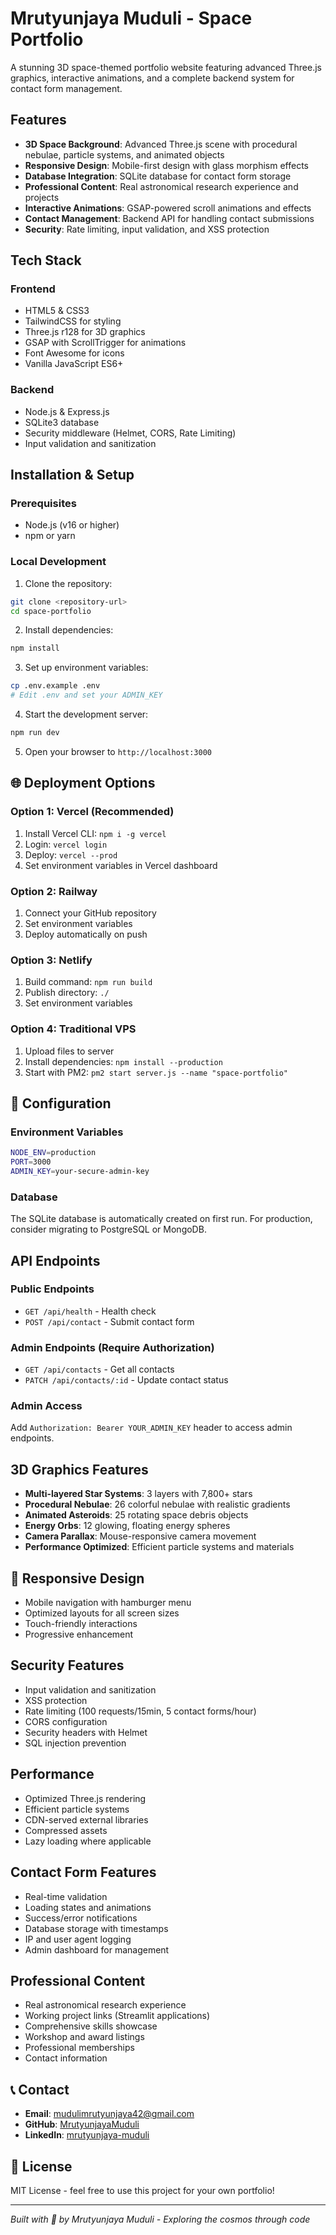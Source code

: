 #  Mrutyunjaya Muduli - Space Portfolio

A stunning 3D space-themed portfolio website featuring advanced Three.js graphics, interactive animations, and a complete backend system for contact form management.

##  Features

- **3D Space Background**: Advanced Three.js scene with procedural nebulae, particle systems, and animated objects
- **Responsive Design**: Mobile-first design with glass morphism effects
- **Database Integration**: SQLite database for contact form storage
- **Professional Content**: Real astronomical research experience and projects
- **Interactive Animations**: GSAP-powered scroll animations and effects
- **Contact Management**: Backend API for handling contact submissions
- **Security**: Rate limiting, input validation, and XSS protection

##  Tech Stack

### Frontend
- HTML5 & CSS3
- TailwindCSS for styling
- Three.js r128 for 3D graphics
- GSAP with ScrollTrigger for animations
- Font Awesome for icons
- Vanilla JavaScript ES6+

### Backend
- Node.js & Express.js
- SQLite3 database
- Security middleware (Helmet, CORS, Rate Limiting)
- Input validation and sanitization

##  Installation & Setup

### Prerequisites
- Node.js (v16 or higher)
- npm or yarn

### Local Development

1. Clone the repository:
```bash
git clone <repository-url>
cd space-portfolio
```

2. Install dependencies:
```bash
npm install
```

3. Set up environment variables:
```bash
cp .env.example .env
# Edit .env and set your ADMIN_KEY
```

4. Start the development server:
```bash
npm run dev
```

5. Open your browser to `http://localhost:3000`

## 🌐 Deployment Options

### Option 1: Vercel (Recommended)
1. Install Vercel CLI: `npm i -g vercel`
2. Login: `vercel login`
3. Deploy: `vercel --prod`
4. Set environment variables in Vercel dashboard

### Option 2: Railway
1. Connect your GitHub repository
2. Set environment variables
3. Deploy automatically on push

### Option 3: Netlify
1. Build command: `npm run build`
2. Publish directory: `./`
3. Set environment variables

### Option 4: Traditional VPS
1. Upload files to server
2. Install dependencies: `npm install --production`
3. Start with PM2: `pm2 start server.js --name "space-portfolio"`

## 🔧 Configuration

### Environment Variables
```bash
NODE_ENV=production
PORT=3000
ADMIN_KEY=your-secure-admin-key
```

### Database
The SQLite database is automatically created on first run. For production, consider migrating to PostgreSQL or MongoDB.

##  API Endpoints

### Public Endpoints
- `GET /api/health` - Health check
- `POST /api/contact` - Submit contact form

### Admin Endpoints (Require Authorization)
- `GET /api/contacts` - Get all contacts
- `PATCH /api/contacts/:id` - Update contact status

### Admin Access
Add `Authorization: Bearer YOUR_ADMIN_KEY` header to access admin endpoints.

##  3D Graphics Features

- **Multi-layered Star Systems**: 3 layers with 7,800+ stars
- **Procedural Nebulae**: 26 colorful nebulae with realistic gradients
- **Animated Asteroids**: 25 rotating space debris objects
- **Energy Orbs**: 12 glowing, floating energy spheres
- **Camera Parallax**: Mouse-responsive camera movement
- **Performance Optimized**: Efficient particle systems and materials

## 📱 Responsive Design

- Mobile navigation with hamburger menu
- Optimized layouts for all screen sizes
- Touch-friendly interactions
- Progressive enhancement

##  Security Features

- Input validation and sanitization
- XSS protection
- Rate limiting (100 requests/15min, 5 contact forms/hour)
- CORS configuration
- Security headers with Helmet
- SQL injection prevention

##  Performance

- Optimized Three.js rendering
- Efficient particle systems
- CDN-served external libraries
- Compressed assets
- Lazy loading where applicable

##  Contact Form Features

- Real-time validation
- Loading states and animations
- Success/error notifications
- Database storage with timestamps
- IP and user agent logging
- Admin dashboard for management

##  Professional Content

- Real astronomical research experience
- Working project links (Streamlit applications)
- Comprehensive skills showcase
- Workshop and award listings
- Professional memberships
- Contact information

## 📞 Contact

- **Email**: mudulimrutyunjaya42@gmail.com
- **GitHub**: [MrutyunjayaMuduli](https://github.com/studentofstars)
- **LinkedIn**: [mrutyunjaya-muduli](https://www.linkedin.com/in/mrutyunjaya-muduli-8a124a257?utm_source=share&utm_campaign=share_via&utm_content=profile&utm_medium=android_app)

## 📄 License

MIT License - feel free to use this project for your own portfolio!

---

*Built with 💫 by Mrutyunjaya Muduli - Exploring the cosmos through code*
